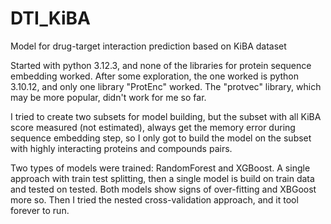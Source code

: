 # DTI_KiBA
Model for drug-target interaction prediction based on KiBA dataset

Started with python 3.12.3, and none of the libraries for protein sequence embedding worked. After some exploration, the one worked is python 3.10.12, and only one library "ProtEnc" worked. The "protvec" library, which may be more popular, didn't work for me so far.

I tried to create two subsets for model building, but the subset with all KiBA score measured (not estimated), always get the memory error during sequence embedding step, so I only got to build the model on the subset with highly interacting proteins and compounds pairs.

Two types of models were trained: RandomForest and XGBoost. A single approach with train test splitting, then a single model is build on train data and tested on tested. Both models show signs of over-fitting and XBGoost more so. Then I tried the nested cross-validation approach, and it tool forever to run.


